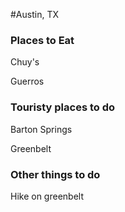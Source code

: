 #Austin, TX

### Places to Eat
Chuy's 

Guerros

### Touristy places to do
Barton Springs

Greenbelt

### Other things to do

Hike on greenbelt
